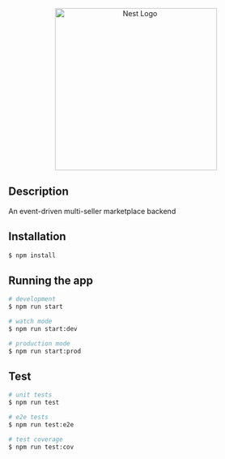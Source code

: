 <p align="center">
<img src="https://nestjs.com/img/logo_text.svg" width="320" alt="Nest Logo" />
</p>

## Description

An event-driven multi-seller marketplace backend


## Installation

```bash
$ npm install
```

## Running the app

```bash
# development
$ npm run start

# watch mode
$ npm run start:dev

# production mode
$ npm run start:prod
```

## Test

```bash
# unit tests
$ npm run test

# e2e tests
$ npm run test:e2e

# test coverage
$ npm run test:cov
```

